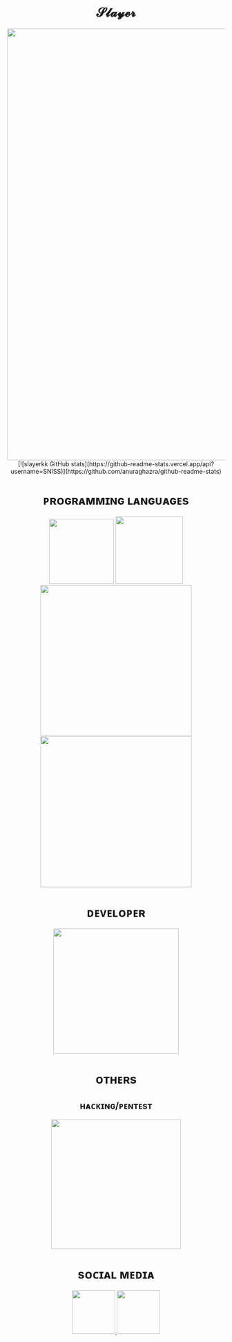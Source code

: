 <span align="center"> 

</span>


<div align="center">
<h1>𝓢𝓵𝓪𝔂𝓮𝓻</h1>
</div>

<span align="center"> 

</span>


<div align="center">
<img src="https://cdn.discordapp.com/attachments/1102636240911749241/1102640832626049024/static_1.png" width="1000px" />
[![slayerkk GitHub stats](https://github-readme-stats.vercel.app/api?username=SNISS)](https://github.com/anuraghazra/github-readme-stats)
</div>


<span align="center"> 

</span>


<div align="center">
 <h1>ᴘʀᴏɢʀᴀᴍᴍɪɴɢ ʟᴀɴɢᴜᴀɢᴇs</h1>
<img src="https://cdn.discordapp.com/attachments/1102636240911749241/1102637677473443840/Python-logo-notext.svg.png" width="150px" />
<img src="https://cdn.discordapp.com/attachments/1102636240911749241/1102638891678314616/Unofficial_JavaScript_logo_2.svg.png" width="156px" />
<img src="https://cdn.discordapp.com/attachments/1102636240911749241/1102638548315816047/Gnu-bash-logo.svg.png" width="350px" />
<img src="https://cdn.discordapp.com/attachments/1000154460808556675/1114164730320408718/node.png" width="350px" />
</div>

<span align="center"> 

</span>


<span align="center"> 

</span>


<div align="center">
<h1>ᴅᴇᴠᴇʟᴏᴘᴇʀ</h1>
  <img src="https://cdn.discordapp.com/attachments/1102636240911749241/1102639706031796314/CSS3_and_HTML5_logos_and_wordmarks.svg.png" width="290px" />
</div>
<span align="center"> 
</span>

<span align="center"> 

</span>


<div align="center">
<h1>ᴏᴛʜᴇʀs</h1>
  <h2>ʜᴀᴄᴋɪɴɢ/ᴘᴇɴᴛᴇsᴛ</h2>
  <img src="https://cdn.discordapp.com/attachments/1102636240911749241/1102641187480940674/Anonymous_emblem.svg.png" width="300px" />
</div>
<span align="center"> 
</span>

<span align="center"> 

</span>


<div align="center">
<h1>sᴏᴄɪᴀʟ ᴍᴇᴅɪᴀ</h1>
<a href="https://www.instagram.com/slayerkkk_/" target="_blank">
  <img src="https://cdn.discordapp.com/attachments/1000154460808556675/1089642850469294090/IMG_1953.png" width="100px">
</a>
<a href="https://discord.com/channels/@me/1000154460808556675" target="_blank">
  <img src="https://cdn.discordapp.com/attachments/1000154460808556675/1096626780191850496/discord-logo-1-1.png" width="100px">
</a>
</div>
